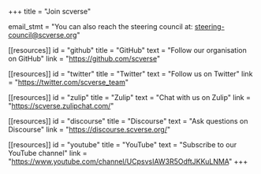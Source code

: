 +++
title = "Join scverse"

email_stmt = "You can also reach the steering council at: [steering-council@scverse.org](steering-council@scverse.org)"

[[resources]]
	id = "github"
	title = "GitHub"
	text = "Follow our organisation on GitHub"
	link = "https://github.com/scverse"

[[resources]]
	id = "twitter"
	title = "Twitter"
	text = "Follow us on Twitter"
	link = "https://twitter.com/scverse_team"

[[resources]]
	id = "zulip"
	title = "Zulip"
	text = "Chat with us on Zulip"
	link = "https://scverse.zulipchat.com/"

[[resources]]
	id = "discourse"
	title = "Discourse"
	text = "Ask questions on Discourse"
	link = "https://discourse.scverse.org/"

[[resources]]
	id = "youtube"
	title = "YouTube"
	text = "Subscribe to our YouTube channel"
	link = "https://www.youtube.com/channel/UCpsvsIAW3R5OdftJKKuLNMA"
+++
